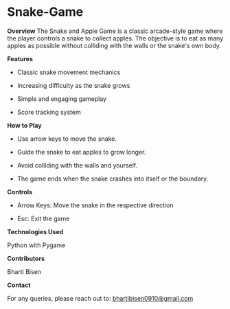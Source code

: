 # Snake-Game

**Overview**
The Snake and Apple Game is a classic arcade-style game where the player controls a snake to collect apples. The objective is to eat as many apples as possible without colliding with the walls or the snake's own body.

**Features**

- Classic snake movement mechanics

- Increasing difficulty as the snake grows

- Simple and engaging gameplay

- Score tracking system

**How to Play**

- Use arrow keys to move the snake.

- Guide the snake to eat apples to grow longer.

- Avoid colliding with the walls and yourself.

- The game ends when the snake crashes into itself or the boundary.

**Controls**

- Arrow Keys: Move the snake in the respective direction

- Esc: Exit the game

**Technologies Used**

Python with Pygame

**Contributors**

Bharti Bisen

**Contact**

For any queries, please reach out to: bhartibisen0910@gmail.com
